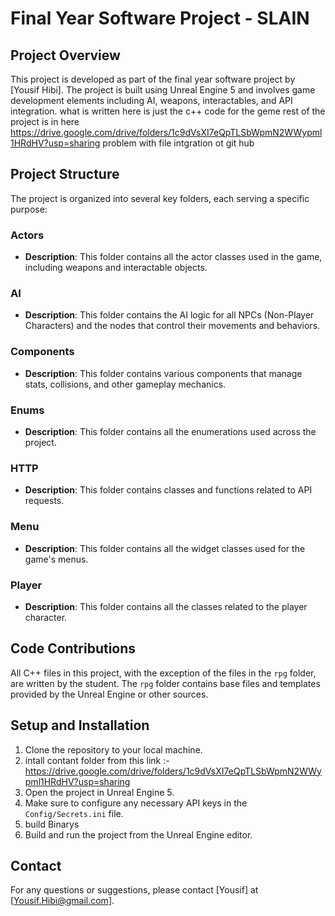 
# Final Year Software Project - SLAIN

## Project Overview

This project is developed as part of the final year software project by [Yousif Hibi]. The project is built using Unreal Engine 5 and involves game development elements including AI, weapons, interactables, and API integration. what is written here is just the c++ code for the geme rest of the project is in here https://drive.google.com/drive/folders/1c9dVsXI7eQpTLSbWpmN2WWypml1HRdHV?usp=sharing
problem with file intgration ot git hub


## Project Structure

The project is organized into several key folders, each serving a specific purpose:

### Actors
- **Description**: This folder contains all the actor classes used in the game, including weapons and interactable objects.
### AI
- **Description**: This folder contains the AI logic for all NPCs (Non-Player Characters) and the nodes that control their movements and behaviors.
### Components
- **Description**: This folder contains various components that manage stats, collisions, and other gameplay mechanics.

  
### Enums
- **Description**: This folder contains all the enumerations used across the project.

### HTTP
- **Description**: This folder contains classes and functions related to API requests.

### Menu
- **Description**: This folder contains all the widget classes used for the game's menus.

### Player
- **Description**: This folder contains all the classes related to the player character.

## Code Contributions

All C++ files in this project, with the exception of the files in the `rpg` folder, are written by the student. The `rpg` folder contains base files and templates provided by the Unreal Engine or other sources.

## Setup and Installation

1. Clone the repository to your local machine.
2. intall contant folder from this link :- https://drive.google.com/drive/folders/1c9dVsXI7eQpTLSbWpmN2WWypml1HRdHV?usp=sharing
3. Open the project in Unreal Engine 5.
4. Make sure to configure any necessary API keys in the `Config/Secrets.ini` file.
5. build Binarys
6. Build and run the project from the Unreal Engine editor.
## Contact

For any questions or suggestions, please contact [Yousif] at [Yousif.Hibi@gmail.com].

